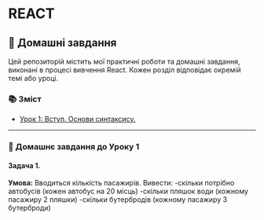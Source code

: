 # REACT

## 🧠 Домашні завдання
Цей репозиторій містить мої практичні роботи та домашні завдання, виконані в процесі вивчення React. Кожен розділ відповідає окремій темі або уроці.

### 📚 Зміст
- [Урок 1: Вступ. Основи синтаксису.](./hw_01)

---

### 📝 Домашнє завдання до Уроку 1
#### Задача 1.
**Умова:**
Вводиться кількість пасажирів. Вивести:
-скільки потрібно автобусів (кожен автобус на 20 місць)
-скільки пляшок води (кожному пасажиру 2 пляшки)
-скільки бутербродів (кожному пасажиру 3 бутерброди)